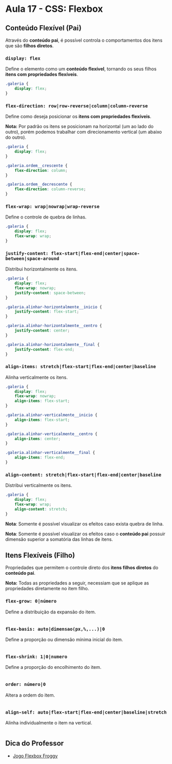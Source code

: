 # Aula 17 - CSS: Flexbox

## Conteúdo Flexível (Pai)

Através do **conteúdo pai**, é possível controla o comportamentos dos itens que são **filhos diretos**.

### `display: flex`

Define o elemento como um **conteúdo flexível**, tornando os seus filhos **itens com propriedades flexíveis**.

```css
.galeria {
    display: flex;
}
```

### `flex-direction: row|row-reverse|column|column-reverse`

Define como deseja posicionar os **itens com propriedades flexíveis**. 

**Nota:** Por padrão os itens se posicionam na horizontal (um ao lado do outro), porém podemos trabalhar com direcionamento vertical (um abaixo do outro).

```css
.galeria {
    display: flex;
}

.galeria.ordem__crescente {
    flex-direction: column;
}

.galeria.ordem__decrescente {
    flex-direction: column-reverse;
}
```

### `flex-wrap: wrap|nowrap|wrap-reverse`

Define o controle de quebra de linhas.

```css
.galeria {
    display: flex;
    flex-wrap: wrap;
}
```
### `justify-content: flex-start|flex-end|center|space-between|space-around`

Distribui horizontalmente os itens.

```css
.galeria {
    display: flex;
    flex-wrap: nowrap;
    justify-content: space-between;
}

.galeria.alinhar-horizontalmente__inicio {
    justify-content: flex-start;
}

.galeria.alinhar-horizontalmente__centro {
    justify-content: center;
}

.galeria.alinhar-horizontalmente__final {
    justify-content: flex-end;
}
```

### `align-items: stretch|flex-start|flex-end|center|baseline`

Alinha verticalmente os itens.

```css
.galeria {
    display: flex;
    flex-wrap: nowrap;
    align-items: flex-start;
}

.galeria.alinhar-verticalmente__inicio {
    align-items: flex-start;
}

.galeria.alinhar-verticalmente__centro {
    align-items: center;
}

.galeria.alinhar-verticalmente__final {
    align-items: flex-end;
}

```

### `align-content: stretch|flex-start|flex-end|center|baseline`

Distribui verticalmente os itens.

```css
.galeria {
    display: flex;
    flex-wrap: wrap;
    align-content: stretch;
}
```

**Nota**: Somente é possível visualizar os efeitos caso exista quebra de linha.

**Nota**: Somente é possível visualizar os efeitos caso o **conteúdo pai** possuir dimensão superior a somatória das linhas de itens.

## Itens Flexíveis (Filho)

Propriedades que permitem o controle direto dos **itens filhos diretos** do **conteúdo pai**.

**Nota:** Todas as propriedades a seguir, necessiam que se aplique as propriedades diretamente no item filho.

### `flex-grow: 0|número`

Define a distribuição da expansão do item.

```css

```

### `flex-basis: auto|dimensao(px,%,...)|0`

Define a proporção ou dimensão mínima inicial do item.

```css

```

### `flex-shrink: 1|0|numero`

Define a proporção do encolhimento do item.

```css

```

### `order: número|0`

Altera a ordem do item.

```css

```

### `align-self: auto|flex-start|flex-end|center|baseline|stretch`

Alinha individualmente o item na vertical.

```css

```

## Dica do Professor

- [Jogo Flexbox Froggy](https://flexboxfroggy.com/#pt-br)

